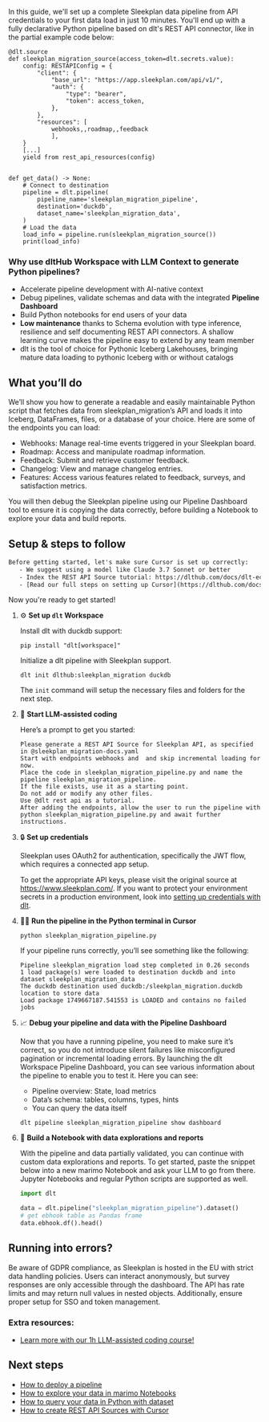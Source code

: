 In this guide, we'll set up a complete Sleekplan data pipeline from API credentials to your first data load in just 10 minutes. You'll end up with a fully declarative Python pipeline based on dlt's REST API connector, like in the partial example code below:

```python-outcome
@dlt.source
def sleekplan_migration_source(access_token=dlt.secrets.value):
    config: RESTAPIConfig = {
        "client": {
            "base_url": "https://app.sleekplan.com/api/v1/",
            "auth": {
                "type": "bearer",
                "token": access_token,
            },
        },
        "resources": [
            webhooks,,roadmap,,feedback
            ],
    }
    [...]
    yield from rest_api_resources(config)


def get_data() -> None:
    # Connect to destination
    pipeline = dlt.pipeline(
        pipeline_name='sleekplan_migration_pipeline',
        destination='duckdb',
        dataset_name='sleekplan_migration_data', 
    )
    # Load the data
    load_info = pipeline.run(sleekplan_migration_source())
    print(load_info) 
```

### Why use dltHub Workspace with LLM Context to generate Python pipelines?

- Accelerate pipeline development with AI-native context
- Debug pipelines, validate schemas and data with the integrated **Pipeline Dashboard**
- Build Python notebooks for end users of your data
- **Low maintenance** thanks to Schema evolution with type inference, resilience and self documenting REST API connectors. A shallow learning curve makes the pipeline easy to extend by any team member
- dlt is the tool of choice for Pythonic Iceberg Lakehouses, bringing mature data loading to pythonic Iceberg with or without catalogs

## What you’ll do

We’ll show you how to generate a readable and easily maintainable Python script that fetches data from sleekplan_migration’s API and loads it into Iceberg, DataFrames, files, or a database of your choice. Here are some of the endpoints you can load:

- Webhooks: Manage real-time events triggered in your Sleekplan board.
- Roadmap: Access and manipulate roadmap information.
- Feedback: Submit and retrieve customer feedback.
- Changelog: View and manage changelog entries.
- Features: Access various features related to feedback, surveys, and satisfaction metrics.

You will then debug the Sleekplan pipeline using our Pipeline Dashboard tool to ensure it is copying the data correctly, before building a Notebook to explore your data and build reports.

## Setup & steps to follow

```default
Before getting started, let's make sure Cursor is set up correctly:
   - We suggest using a model like Claude 3.7 Sonnet or better
   - Index the REST API Source tutorial: https://dlthub.com/docs/dlt-ecosystem/verified-sources/rest_api/ and add it to context as **@dlt rest api**
   - [Read our full steps on setting up Cursor](https://dlthub.com/docs/dlt-ecosystem/llm-tooling/cursor-restapi#23-configuring-cursor-with-documentation)
```

Now you're ready to get started!

1. ⚙️ **Set up `dlt` Workspace**
    
    Install dlt with duckdb support:
    ```shell
    pip install "dlt[workspace]"
    ```

    Initialize a dlt pipeline with Sleekplan support.
    ```shell
    dlt init dlthub:sleekplan_migration duckdb
    ```

    The `init` command will setup the necessary files and folders for the next step.
    
2. 🤠 **Start LLM-assisted coding**
    
    Here’s a prompt to get you started:
    
    ```prompt
    Please generate a REST API Source for Sleekplan API, as specified in @sleekplan_migration-docs.yaml 
    Start with endpoints webhooks and  and skip incremental loading for now. 
    Place the code in sleekplan_migration_pipeline.py and name the pipeline sleekplan_migration_pipeline. 
    If the file exists, use it as a starting point. 
    Do not add or modify any other files. 
    Use @dlt rest api as a tutorial. 
    After adding the endpoints, allow the user to run the pipeline with python sleekplan_migration_pipeline.py and await further instructions.
    ```

    
3. 🔒 **Set up credentials** 
    
    Sleekplan uses OAuth2 for authentication, specifically the JWT flow, which requires a connected app setup.
    
    To get the appropriate API keys, please visit the original source at https://www.sleekplan.com/.
    If you want to protect your environment secrets in a production environment, look into [setting up credentials with dlt](https://dlthub.com/docs/walkthroughs/add_credentials).
    
4. 🏃‍♀️ **Run the pipeline in the Python terminal in Cursor**
    
    ```shell
    python sleekplan_migration_pipeline.py
    ```
    
    If your pipeline runs correctly, you’ll see something like the following:
    
    ```shell
    Pipeline sleekplan_migration load step completed in 0.26 seconds
    1 load package(s) were loaded to destination duckdb and into dataset sleekplan_migration_data
    The duckdb destination used duckdb:/sleekplan_migration.duckdb location to store data
    Load package 1749667187.541553 is LOADED and contains no failed jobs
    ```
    
5. 📈 **Debug your pipeline and data with the Pipeline Dashboard**

    Now that you have a running pipeline, you need to make sure it’s correct, so you do not introduce silent failures like misconfigured pagination or incremental loading errors. By launching the dlt Workspace Pipeline Dashboard, you can see various information about the pipeline to enable you to test it. Here you can see:
    - Pipeline overview: State, load metrics
    - Data’s schema: tables, columns, types, hints
    - You can query the data itself
    
    ```shell
    dlt pipeline sleekplan_migration_pipeline show dashboard
    ```
    
6. 🐍 **Build a Notebook with data explorations and reports**

    With the pipeline and data partially validated, you can continue with custom data explorations and reports. To get started, paste the snippet below into a new marimo Notebook and ask your LLM to go from there. Jupyter Notebooks and regular Python scripts are supported as well.

    
    ```python
    import dlt

   data = dlt.pipeline("sleekplan_migration_pipeline").dataset()
   # get ebhook table as Pandas frame
   data.ebhook.df().head()
    ```

## Running into errors?

Be aware of GDPR compliance, as Sleekplan is hosted in the EU with strict data handling policies. Users can interact anonymously, but survey responses are only accessible through the dashboard. The API has rate limits and may return null values in nested objects. Additionally, ensure proper setup for SSO and token management.

### Extra resources:

- [Learn more with our 1h LLM-assisted coding course!](https://www.youtube.com/watch?v=GGid70rnJuM)

## Next steps

- [How to deploy a pipeline](https://dlthub.com/docs/walkthroughs/deploy-a-pipeline)
- [How to explore your data in marimo Notebooks](https://dlthub.com/docs/general-usage/dataset-access/marimo)
- [How to query your data in Python with dataset](https://dlthub.com/docs/general-usage/dataset-access/dataset)
- [How to create REST API Sources with Cursor](https://dlthub.com/docs/dlt-ecosystem/llm-tooling/cursor-restapi)
